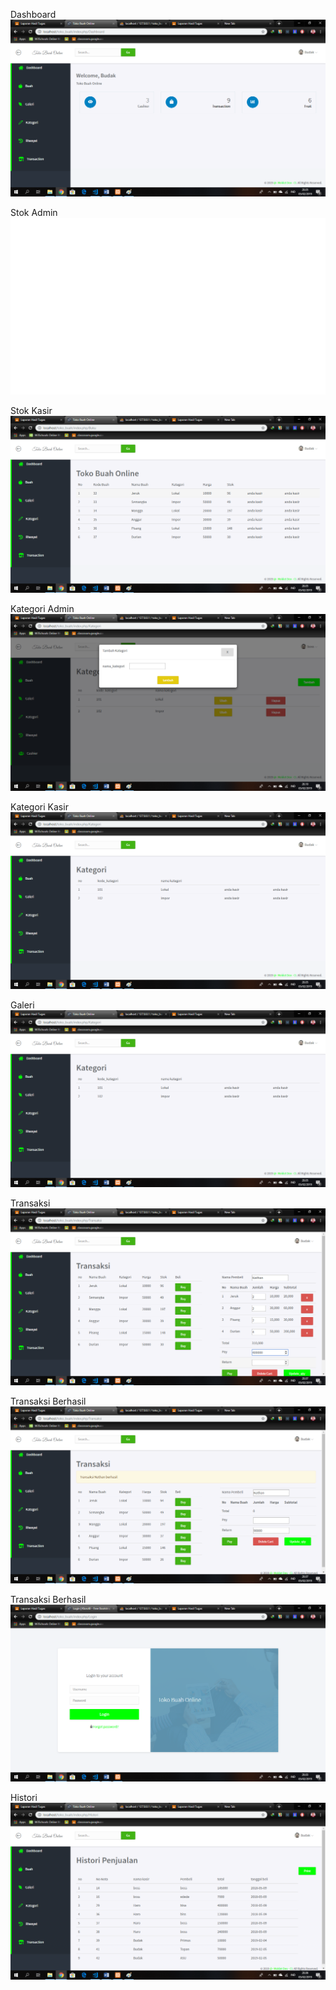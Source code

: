 Dashboard ![alt text](https://github.com/primusnathan/Praktikum8/blob/master/dashboard_kasir.png)

Stok Admin ![alt text](https://github.com/primusnathan/Praktikum8/blob/master/stok_admin.png)

Stok Kasir ![alt text](https://github.com/primusnathan/Praktikum8/blob/master/stok_kasir.png)

Kategori Admin ![alt text](https://github.com/primusnathan/Praktikum8/blob/master/kategori_admin.png)

Kategori Kasir ![alt text](https://github.com/primusnathan/Praktikum8/blob/master/kategori_kasir.png)

Galeri ![alt text](https://github.com/primusnathan/Praktikum8/blob/master/kategori_kasir.png)

Transaksi ![alt text](https://github.com/primusnathan/Praktikum8/blob/master/transaksi.png)

Transaksi Berhasil ![alt text](https://github.com/primusnathan/Praktikum8/blob/master/transaksi_berhasil.png)

Transaksi Berhasil ![alt text](https://github.com/primusnathan/Praktikum8/blob/master/login.png)

Histori ![alt text](https://github.com/primusnathan/Praktikum8/blob/master/histori_kasir.png)



